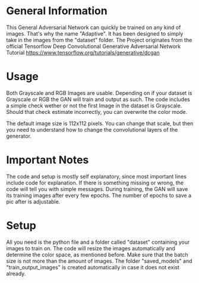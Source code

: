 # General Information

This General Adversarial Network can quickly be trained on any kind of images. That's why the name "Adaptive".
It has been designed to simply take in the images from the "dataset" folder.
The Project originates from the official Tensorflow Deep Convolutional Generative Adversarial Network Tutorial
https://www.tensorflow.org/tutorials/generative/dcgan

# Usage
Both Grayscale and RGB Images are usable.
Depending on if your dataset is Grayscale or RGB the GAN will train and output as such.
The code includes a simple check wether or not the first Image in the dataset is Grayscale.
Should that check estimate incorrectly, you can overwrite the color mode.

The default image size is 112x112 pixels.
You can change that scale, but then you need to understand how to change the convolutional layers of the generator.

# Important Notes

The code and setup is mostly self explanatory, since most important lines include code for explanation.
If there is something missing or wrong, the code will tell you with simple messages.
During training, the GAN will save its training images after every few epochs. The number of epochs to save a pic after is adjustable.

# Setup

All you need is the python file and a folder called "dataset" containing your images to train on.
The code will resize the images automatically and determine the color space, as mentioned before.
Make sure that the batch size is not more than the amount of images.
The folder "saved_models" and "train_output_images" is created automatically in case it does not exist already.
